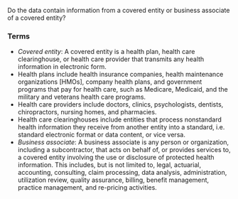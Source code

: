 Do the data contain information from a covered entity or business associate of a covered entity?

### Terms
* *Covered entity*: A covered entity is a health plan, health care clearinghouse, or health care provider that transmits any health information in electronic form.
* Health plans include health insurance companies, health maintenance organizations [HMOs], company health plans, and government programs that pay for health care, such as Medicare, Medicaid, and the military and veterans health care programs.
* Health care providers include doctors, clinics, psychologists, dentists, chiropractors, nursing homes, and pharmacies.
* Health care clearinghouses include entities that process nonstandard health information they receive from another entity into a standard, i.e. standard electronic format or data content, or vice versa.
* *Business associate*: A business associate is any person or organization, including a subcontractor, that acts on behalf of, or provides services to, a covered entity involving the use or disclosure of protected health information. This includes, but is not limited to, legal, actuarial, accounting, consulting, claim processing, data analysis, administration, utilization review, quality assurance, billing, benefit management, practice management, and re-pricing activities.

